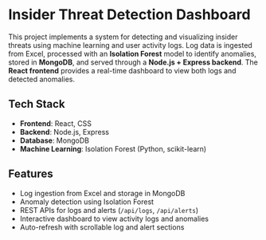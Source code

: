 # Insider Threat Detection Dashboard  

This project implements a system for detecting and visualizing insider threats using machine learning and user activity logs. Log data is ingested from Excel, processed with an **Isolation Forest** model to identify anomalies, stored in **MongoDB**, and served through a **Node.js + Express backend**. The **React frontend** provides a real-time dashboard to view both logs and detected anomalies.  

## Tech Stack  
- **Frontend**: React, CSS  
- **Backend**: Node.js, Express  
- **Database**: MongoDB  
- **Machine Learning**: Isolation Forest (Python, scikit-learn)  

## Features  
- Log ingestion from Excel and storage in MongoDB  
- Anomaly detection using Isolation Forest  
- REST APIs for logs and alerts (`/api/logs`, `/api/alerts`)  
- Interactive dashboard to view activity logs and anomalies  
- Auto-refresh with scrollable log and alert sections  
